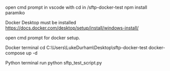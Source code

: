 <!-- PREREQUISITES FOR RUNNING Docker example -->

open cmd prompt in vscode with cd in /sftp-docker-test
npm install paramiko

Docker Desktop must be installed https://docs.docker.com/desktop/setup/install/windows-install/

open cmd prompt for docker setup.

Docker terminal
cd C:\Users\LukeDurham\Desktop\sftp-docker-test
docker-compose up -d

Python terminal
run python sftp_test_script.py
